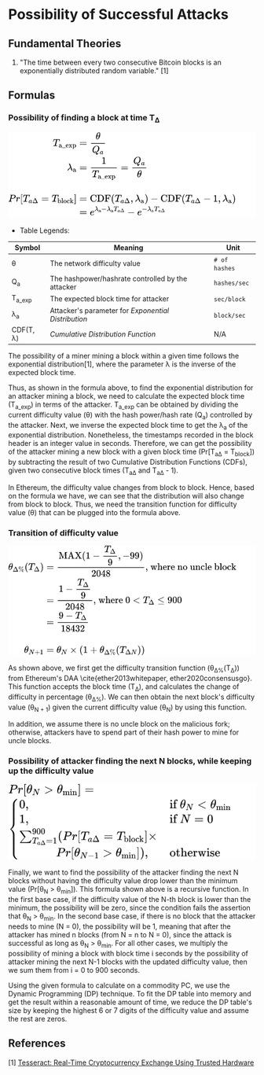# Possibility of Successful Attacks

## Fundamental Theories

1. "The time between every two consecutive Bitcoin blocks is an exponentially distributed random variable." [1]

## Formulas

### Possibility of finding a block at time T<sub>&Delta;</sub>

![attack-succ-poss-p1](./figures/attack-succ-poss-p1.svg)

- Table Legends:

|       Symbol       |                        Meaning                       |     Unit     |
|--------------------|------------------------------------------------------|--------------|
|      &theta;       | The network difficulty value                         | `# of hashes`|
|   Q<sub>a</sub>    | The hashpower/hashrate controlled by the attacker    | `hashes/sec` |
|  T<sub>a_exp</sub> | The expected block time for attacker                 | `sec/block`  |
|&lambda;<sub>a</sub>| Attacker's parameter for *Exponential Distribution*  | `block/sec`  |
|  CDF(T, &lambda;)  | *Cumulative Distribution Function*                   | N/A          |

The possibility of a miner mining a block within a given time follows
the exponential distribution[1], where the parameter
&lambda; is the inverse of the expected block time.

Thus, as shown in the formula above,
to find the exponential distribution for an attacker mining a block,
we need to calculate the expected block time (T<sub>a_exp</sub>)
in terms of the attacker.
T<sub>a_exp</sub> can be obtained by dividing
the current difficulty value (&theta;) with the hash power/hash rate (Q<sub>a</sub>)
controlled by the attacker.
Next, we inverse the expected block time to get the &lambda;<sub>a</sub> of the
exponential distribution.
Nonetheless, the timestamps recorded in the block header is an integer value
in seconds.
Therefore, we can get the possibility of the attacker mining a new block with
a given block time (Pr[T<sub>a&Delta;</sub> = T<sub>block</sub>]) by subtracting
the result of two Cumulative Distribution Functions (CDFs), given two
consecutive block times (T<sub>a&Delta;</sub> and T<sub>a&Delta;</sub> - 1).

In Ethereum, the difficulty value changes from block to block.
Hence, based on the formula we have, we can see that the
distribution will also change from block to block.
Thus, we need the transition function for difficulty value (&theta;)
that can be plugged into the formula above.

### Transition of difficulty value

![attack-succ-poss-p2](./figures/attack-succ-poss-p2.svg)

As shown above, we first get the difficulty transition function
(&theta;<sub>&Delta;%</sub>(T<sub>&Delta;</sub>))
from Ethereum's DAA \cite{ether2013whitepaper, ether2020consensusgo}.
This function accepts the block time (T<sub>&Delta;</sub>), and calculates the
change of difficulty in percentage (&theta;<sub>&Delta;%</sub>).
We can then obtain the next block's difficulty value (&theta;<sub>N + 1</sub>)
given the current difficulty value (&theta;<sub>N</sub>) by using this function.

In addition, we assume there is no uncle block on the malicious fork;
otherwise,
attackers have to spend part of their hash power to mine for uncle blocks.

### Possibility of attacker finding the next N blocks, while keeping up the difficulty value

![attack-succ-poss-p3](./figures/attack-succ-poss-p3.svg)

Finally, we want to find the possibility of the attacker finding the next
N blocks without having the difficulty value drop lower than the minimum
value (Pr[&theta;<sub>N</sub> > &theta;<sub>min</sub>]).
This formula shown above is a recursive function.
In the first base case, if the difficulty value of the N-th block is lower
than the minimum, the possibility will be zero, since the condition
fails the assertion that &theta;<sub>N</sub> > &theta;<sub>min</sub>.
In the second base case, if there is no block that the attacker needs to mine
(N = 0), the possibility will be 1, meaning that after the attacker has mined
n blocks (from N = n to N = 0), since the attack is successful as long as
&theta;<sub>N</sub> > &theta;<sub>min</sub>.
For all other cases, we multiply the possibility of mining a block with
block time i seconds by the possibility of attacker mining the next
N-1 blocks with the updated difficulty value,
then we sum them from i = 0 to 900 seconds.

Using the given formula to calculate on a commodity PC, we use the
Dynamic Programming (DP) technique.
To fit the DP table into memory and get the result within a reasonable
amount of time, we reduce the DP table's size by keeping the
highest 6 or 7 digits of the difficulty value and assume the rest are zeros.

## References

[1] [Tesseract: Real-Time Cryptocurrency Exchange Using Trusted Hardware](https://dl.acm.org/doi/10.1145/3319535.3363221)

